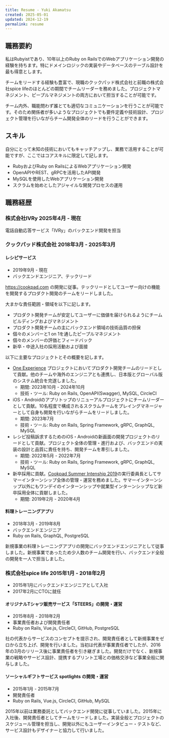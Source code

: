 ```yaml
---
title: Resume - Yuki Akamatsu
created: 2025-05-01
updated: 2024-12-19
permalink: resume
---
```

## 職務要約

私はRubyistであり、10年以上のRuby on RailsでのWebアプリケーション開発の経験を持ちます。特にドメインロジックの実装やデータベースのテーブル設計を最も得意とします。

チームをリードする経験も豊富で、現職のクックパッド株式会社と前職の株式会社spice lifeのほとんどの期間でチームリーダーを務めました。プロジェクトマネジメント、ピープルマネジメントの両方において担当することが可能です。

チーム内外、職能問わず誰とても適切なコミュニケーションを行うことが可能です。そのため関係者が多いようなプロジェクトでも要件定義や技術設計、プロジェクト管理を行いながらチーム開発全体のリードを行うことができます。

## スキル

自分にとって未知の技術においてもキャッチアップし、業務で活用することが可能ですが、ここではコアスキルに限定して記します。

- RubyおよびRuby on RailsによるWebアプリケーション開発
- OpenAPIやREST、gRPCを活用したAPI開発
- MySQLを使用したWebアプリケーション開発
- スクラムを始めとしたアジャイルな開発プロセスの運用

## 職務経歴

### 株式会社IVRy 2025年4月 - 現在

電話自動応答サービス「IVRy」のバックエンド開発を担当
### クックパッド株式会社 2018年3月 - 2025年3月

#### レシピサービス

- 2019年9月 - 現在
- バックエンドエンジニア、テックリード

https://cookpad.com の開発に従事。テックリードとしてユーザー向けの機能を開発するプロダクト開発のチームをリードしました。

大まかな責任範囲・領域を以下に記します。

- プロダクト開発チームが安定してユーザーに価値を届けられるようにチームビルディングおよびマネジメント
- プロダクト開発チームの主にバックエンド領域の技術品質の担保
- 個々のメンバーと1 on 1を通したピープルマネジメント
- 個々のメンバーの評価とフィードバック
- 新卒・中途入社の採用活動および面接

以下に主要なプロジェクトとその概要を記します。

- [One Experience](https://techlife.cookpad.com/entry/2024/10/10/105832) プロジェクトにおいてプロダクト開発チームのリードとして貢献。他のチームや海外のエンジニアとも連携し、日本版とグローバル版のシステム統合を完遂しました。
   - 期間: 2023年10月 - 2024年10月
   - 技術・ツール: Ruby on Rails, OpenAPI(Swagger), MySQL, CircleCI
- iOS・Androidのアプリトップのリニューアルプロジェクトにチームリーダーとして貢献。10名程度で構成されるスクラムチームをプレイングマネージャーとして自身も開発を行いながらチームをリードしました。
   - 期間: 2023年7月
   - 技術・ツール: Ruby on Rails, Spring Framework, gRPC, GraphQL, MySQL
- レシピ投稿訴求するためのiOS・Androidの新画面の開発プロジェクトのリードとして貢献。プロジェクト全体の管理・進行および、バックエンドの実装の設計と品質に責任を持ち、開発チームを牽引しました。
   - 期間: 2022年5月 - 2022年7月
   - 技術・ツール: Ruby on Rails, Spring Framework, gRPC, GraphQL, MySQL
- 新卒採用に貢献。[Cookpad Summer Intenship 2019](https://techlife.cookpad.com/entry/2019/09/06/180000)の実行委員長としてサマーインターンシップ全体の管理・運営を務めました。サマーインターンシップ以外にもワンデイのインターンシップや就業型インターンシップなど新卒採用全体に貢献しました。
   - 期間: 2019年2月 - 2020年4月

#### 料理トレーニングアプリ

- 2018年3月 - 2019年8月
- バックエンドエンジニア
- Ruby on Rails, GraphQL, PostgreSQL

新規事業の料理トレーニングアプリの開発にバックエンドエンジニアとして従事しました。新規事業であったため少人数のチーム開発を行い、バックエンド全般の開発を一人で担当しました。

### 株式会社spice life 2015年1月 - 2018年2月

- 2015年1月にバックエンドエンジニアとして入社
- 2017年2月にCTOに就任
#### オリジナルTシャツ販売サービス「STEERS」の開発・運営

- 2015年8月 - 2018年2月
- 事業責任者および開発責任者
- Ruby on Rails, Vue.js, CircleCI, GitHub, PostgreSQL

社の代表からサービスのコンセプトを提示され、開発責任者として新規事業をゼロから立ち上げ、開発を行いました。当初は代表が事業責任者でしたが、2016年の3月のリリース後に事業責任者を引き継ぎました。開発だけでなく、新規事業の戦略やサービス設計、提携するプリント工場との価格交渉など事業全般に関与しました。
#### ソーシャルギフトサービス spotlights の開発・運営

- 2015年1月 - 2015年7月
- 開発責任者
- Ruby on Rails, Vue.js, CircleCI, GitHub, MySQL

2015年以前は業務委託としてバックエンド開発に従事していました。2015年に入社後、開発責任者としてチームをリードしました。実装全般とプロジェクトのスケジュール管理を担当し、開発以外にもユーザーインタビュー・テストなど、サービス設計もデザイナーと協力して行いました。